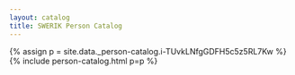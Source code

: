 ```yaml
---
layout: catalog
title: SWERIK Person Catalog
---
```

{% assign p = site.data._person-catalog.i-TUvkLNfgGDFH5c5z5RL7Kw %}
{% include person-catalog.html p=p %}

